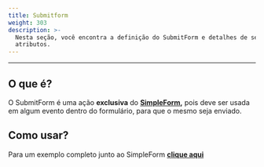 ```yaml
---
title: Submitform
weight: 303
description: >-
  Nesta seção, você encontra a definição do SubmitForm e detalhes de seus
  atributos.
---
```


---

## O que é?

O SubmitForm é uma ação **exclusiva** do [**SimpleForm**](/pt/home/api/components/forms/simple-form#o-que-é)**,** pois deve ser usada em algum evento dentro do formulário, para que o mesmo seja enviado.

## Como usar?

Para um exemplo completo junto ao SimpleForm [**clique aqui**](/pt/home/api/components/forms/simple-form#como-usar)
